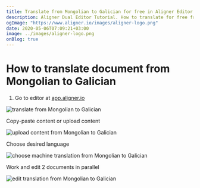 ```yaml
---
title: Translate from Mongolian to Galician for free in Aligner Editor
description: Aligner Dual Editor Tutorial. How to translate for free from Mongolian to Galician. Aligner is multilingual document management platform. 
ogImage: "https://www.aligner.io/images/aligner-logo.png"
date: 2020-05-06T07:09:21+03:00
image: ../images/aligner-logo.png
onBlog: true
---
```


# How to translate document from Mongolian to Galician

1. Go to editor at [app.aligner.io](https://app.aligner.io "Aligner App web page")

![translate from Mongolian to Galician](../aligner-blank-editor.png "translate from Mongolian to Galician")

Copy-paste content or upload content

![upload content from Mongolian to Galician](../aligner-uploaded-document.png "upload content from Mongolian to Galician")

Choose desired language

![choose machine translation from Mongolian to Galician](../aligner-language-dropdown.png "choose machine translation from Mongolian to Galician")

Work and edit 2 documents in parallel

![edit translation from Mongolian to Galician](../aligner-double-sitded-editor.png "edit translation from Mongolian to Galician")

